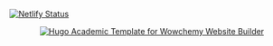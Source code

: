 [![Netlify Status](https://api.netlify.com/api/v1/badges/24055b83-5d87-4994-b38a-5cf64aa84a2f/deploy-status)](https://app.netlify.com/sites/ktylerwilcox/deploys)

<p align="center"><a href="https://wowchemy.com/templates/" target="_blank" rel="noopener"><img src="https://wowchemy.com/uploads/readmes/academic_logo_200px.png" alt="Hugo Academic Template for Wowchemy Website Builder"></a></p>

